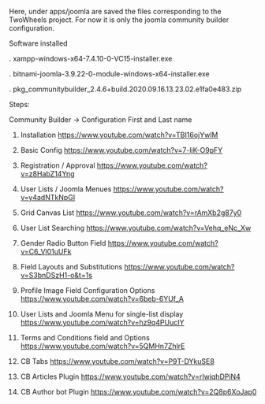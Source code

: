 Here, under apps/joomla are saved the files corresponding to the TwoWheels project.
For now it is only the joomla community builder configuration.

Software installed

. xampp-windows-x64-7.4.10-0-VC15-installer.exe

. bitnami-joomla-3.9.22-0-module-windows-x64-installer.exe

. pkg_communitybuilder_2.4.6+build.2020.09.16.13.23.02.e1fa0e483.zip

Steps:

Community Builder -> Configuration
First and Last name

1. Installation
https://www.youtube.com/watch?v=TBI16ojYwlM

2. Basic Config
https://www.youtube.com/watch?v=7-ljK-O9pFY

3. Registration / Approval
https://www.youtube.com/watch?v=z8HabZ14Yng

4. User Lists / Joomla Menues
https://www.youtube.com/watch?v=y4adNTkNpGI

5. Grid Canvas List
https://www.youtube.com/watch?v=rAmXb2g87y0

6. User List Searching
https://www.youtube.com/watch?v=Vehq_eNc_Xw

7. Gender Radio Button Field 
https://www.youtube.com/watch?v=C6_Vl01uUFk

8. Field Layouts and Substitutions
https://www.youtube.com/watch?v=S3bnDSzH1-o&t=1s

9. Profile Image Field Configuration Options
https://www.youtube.com/watch?v=6beb-6YUf_A

10. User Lists and Joomla Menu for single-list display
https://www.youtube.com/watch?v=hz9q4PUucIY

11. Terms and Conditions field and Options
https://www.youtube.com/watch?v=5QMHn7ZhlrE

12. CB Tabs
https://www.youtube.com/watch?v=P9T-DYkuSE8

13. CB Articles Plugin
https://www.youtube.com/watch?v=rIwiqhDPjN4

14. CB Author bot Plugin
https://www.youtube.com/watch?v=2Q8p6XoJap0
